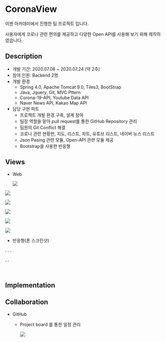 # CoronaView

이젠 아카데미에서 진행한 팀 프로젝트 입니다.

사용자에게 코로나 관련 편의를 제공하고 다양한 Open API를 사용해 보기 위해 제작하였습니다.

## Description

- 개발 기간: 2020.07.08 ~ 2020.07.24 (약 2주)
- 참여 인원: Backend 2명
- 개발 환경
  - Spring 4.0,  Apache Tomcat 9.0,  Tiles3,  BootStrap
  - Java,  Jquery,  Git,  MVC Pttern
  - Corona-19-API,  Youtube Data API
  - Naver News API,  Kakao Map API
- 담당 구현 파트
  - 프로젝트 개발 환경 구축, 설계 참여
  - 팀장 역할을 맡아 pull request를 통한 GitHub Repository 관리
  - 팀원의 Git Conflict 해결
  - 코로나 관련 현황판, 지도, 리스트, 차트, 유튜브 리스트, 네이버 뉴스 리스트
  - Json Pasing 관련 모듈, Open-API 관련 모듈 제공
  - Bootstrap을 사용한 반응형

## Views

- Web

  

  ![](https://github.com/77kkyu/Corona_View/blob/master/src/main/webapp/img/web1.png?raw=true)



![](https://github.com/77kkyu/Corona_View/blob/master/src/main/webapp/img/web2.png?raw=true)



![](https://github.com/77kkyu/Corona_View/blob/master/src/main/webapp/img/web3.png?raw=true)



![](https://github.com/77kkyu/Corona_View/blob/master/src/main/webapp/img/web4.png?raw=true)



![](https://github.com/77kkyu/Corona_View/blob/master/src/main/webapp/img/web5.png?raw=true)



![](https://github.com/77kkyu/Corona_View/blob/master/src/main/webapp/img/web6.png?raw=true)



- 반응형(폰 스크린샷)



​     <img src="https://github.com/77kkyu/Corona_View/blob/master/src/main/webapp/img/app1.jpg?raw=true" style="zoom:25%;" />     <img src="https://github.com/77kkyu/Corona_View/blob/master/src/main/webapp/img/app2.png?raw=true" style="zoom:25%;" />     <img src="https://github.com/77kkyu/Corona_View/blob/master/src/main/webapp/img/app3.png?raw=true" style="zoom:25%;" />



​     <img src="https://github.com/77kkyu/Corona_View/blob/master/src/main/webapp/img/app4.png?raw=true" style="zoom:25%;" />      <img src="https://github.com/77kkyu/Corona_View/blob/master/src/main/webapp/img/app5.png?raw=true" style="zoom:25%;" />

​                                                    



## Implementation



## Collaboration

- GitHub

  - Project board 를 통한 일정 관리

    ![](https://github.com/77kkyu/Corona_View/blob/master/src/main/webapp/img/project_board.png?raw=true)

